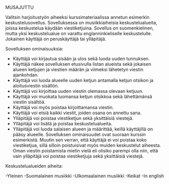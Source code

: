MUSAJUTTU

Valitsin harjoitustyön aiheeksi kurssimateriaalissa annetun esimerkin keskustelusovellus. Sovelluksessa on musiikkiaiheisia keskustelualueita, joissa keskustelua käydään viestiketjuina. Sovellus on suomenkielinen, mutta yksi keskustelualue on varattu englanninkieliselle keskustelulle. Jokainen käyttäjä on peruskäyttäjä tai ylläpitäjä.


Sovelluksen ominaisuuksia:
- Käyttäjä voi kirjautua sisään ja ulos sekä luoda uuden tunnuksen. 
- Käyttäjä näkee sovelluksen etusivulla listan alueista sekä jokaisen alueen ketjujen ja viestien määrän ja viimeksi lähetetyn viestin ajankohdan. 
- Käyttäjä voi luoda alueelle uuden ketjun antamalla ketjun otsikon ja aloitusviestin sisällön. 
- Käyttäjä voi kirjoittaa uuden viestin olemassa olevaan ketjuun. 
- Käyttäjä voi muokata luomansa ketjun otsikkoa sekä lähettämänsä viestin sisältöä. 
- Käyttäjä voi myös poistaa kirjoittamansa viestin. 
- Käyttäjä voi etsiä kaikki viestit, joiden osana on annettu sana. 
- Ylläpitäjä voi poistaa viestiketjun sekä yksittäisiä viestejä.
- Ylläpitäjä voi lisätä ja poistaa keskustelualueita. 
- Ylläpitäjä voi luoda salaisen alueen ja määrittää, keillä käyttäjillä on pääsy alueelle. 
Sovelluksen ominaisuudet ovat suoraan kurssin esimerkistä. Muutin sen verran, että käyttäjä ei voi poistaa koko viestiketjua, sillä silloin poistuisivat myös muiden keskustelut aiheesta. Oman viestin poistamista mietin vielä eli olisiko parempi olla niin, että vain ylläpitäjä voi poistaa viestiketjuja sekä yksittäisiä viestejä.

Keskustelualueiden aiheita:

-Yleinen
-Suomalainen musiikki
-Ulkomaalainen musiikki
-Keikat
-In english
